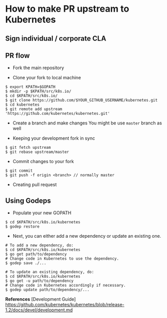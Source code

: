 # How to make PR upstream to Kubernetes

## Sign individual / corporate CLA

## PR flow

- Fork the main repository

- Clone your fork to local machine
```
$ export KPATH=$GOPATH
$ mkdir -p $KPATH/src/k8s.io/
$ cd $KPATH/src/k8s.io/
$ git clone https://github.com/$YOUR_GITHUB_USERNAME/kubernetes.git
$ cd kubernetes
$ git remote add upstream 'https://github.com/kubernetes/kubernetes.git'
```

- Create a branch and make changes
You might be use `master` branch as well

- Keeping your development fork in sync
```
$ git fetch upstream
$ git rebase upstream/master
```

- Commit changes to your fork
```
$ git commit
$ git push -f origin <branch> // normally master
```

- Creating pull request

## Using Godeps

- Populate your new GOPATH
```
$ cd $KPATH/src/k8s.io/kubernetes
$ godep restore
```

- Next, you can either add a new dependency or update an existing one.
```
# To add a new dependency, do:
$ cd $KPATH/src/k8s.io/kubernetes
$ go get path/to/dependency
# Change code in Kubernetes to use the dependency.
$ godep save ./...

# To update an existing dependency, do:
$ cd $KPATH/src/k8s.io/kubernetes
$ go get -u path/to/dependency
# Change code in Kubernetes accordingly if necessary.
$ godep update path/to/dependency/...
```

**References**
[Development Guide] https://github.com/kubernetes/kubernetes/blob/release-1.2/docs/devel/development.md
